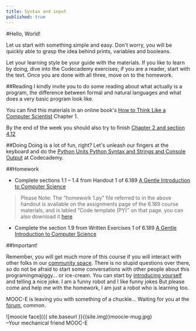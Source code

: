 ```yaml
---
title: Syntax and input
published: true
---
```


#Hello, World!

Let us start with something simple and easy. Don't worry, you will be quickly able to grasp the idea behind prints, variables and booleans.

Let your learning style be your guide with the materials. If you like to learn by doing, dive into the Codecademy exercises; if you are a reader, start with the text. Once you are done with all three, move on to the homework.


##Reading
I kindly invite you to do some reading about what actually is a program, the difference between formal and natural languages and what does a very basic program look like.

You can find this materials in an online book's [How to Think Like a Computer Scientist](http://www.greenteapress.com/thinkpython/thinkCSpy/html/chap01.html) Chapter 1.

By the end of the week you should also try to finish [Chapter 2 and section 4.12](http://www.greenteapress.com/thinkpython/thinkCSpy/html/index.html)

##Doing
Doing is a lot of fun, right? Let's unleash our fingers at the keyboard and do the [Python Units Python Syntax and Strings and Console Output]( http://www.codecademy.com/tracks/python ) at Codecademy.


##Homework

* Complete sections 1.1 – 1.4 from Handout 1 of 6.189 [A Gentle Introduction to Computer Science]( http://ocw.mit.edu/courses/electrical-engineering-and-computer-science/6-189-a-gentle-introduction-to-programming-using-python-january-iap-2011/assignments/MIT6_189IAP11_hw1.pdf)

> Please Note: The “homework 1.py” file referred to in the above handout is available on the assignments page of the 6.189 course materials, and is labled “Code template (PY)” on that page. you can also download it [here](http://ocw.mit.edu/courses/electrical-engineering-and-computer-science/6-189-a-gentle-introduction-to-programming-using-python-january-iap-2011/assignments/hw1.py) 

* Complete the section 1.9 from Written Exercises 1 of 6.189 [A Gentle Introduction to Computer Science]( http://ocw.mit.edu/courses/electrical-engineering-and-computer-science/6-189-a-gentle-introduction-to-programming-using-python-january-iap-2011/assignments/MIT6_189IAP11_hw1_written.pdf) 


##Important!

Remember, you will get much more of this course if you will interact with other folks in our [community space](http://discourse.p2pu.org/c/gentle-introduction-to-python). There is no stupid questions over there, so do not be afraid to start some conversations with other people about this programingmajiggy... or ice-cream.
 You can start by [introducing yourself]() and telling a nice joke. I am a funny robot and I like funny jokes
But please come and help me with the homework, I am just a robot who is learning too.

   

MOOC-E is leaving you with something of a chuckle… Waiting for you at the [forum](http://discourse.p2pu.org/c/gentle-introduction-to-python), common.


![moocie face]({{ site.baseurl }}{{site.img}}moocie-mug.jpg)  
–Your mechanical friend MOOC-E


